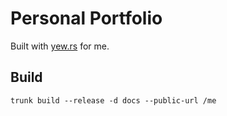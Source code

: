 # Personal Portfolio
Built with [yew.rs](https://yew.rs/) for me.

## Build
```trunk build --release -d docs --public-url /me```
